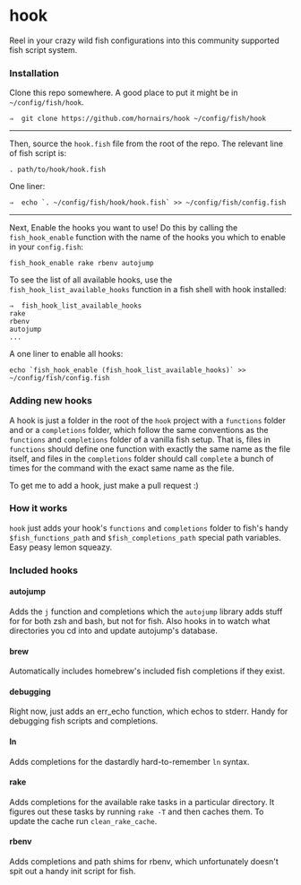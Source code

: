 # hook

Reel in your crazy wild fish configurations into this community supported fish script system.

### Installation

Clone this repo somewhere. A good place to put it might be in `~/config/fish/hook`.

```
⇒  git clone https://github.com/hornairs/hook ~/config/fish/hook
```

-----

Then, source the `hook.fish` file from the root of the repo. The relevant line of fish script is:

```fish
. path/to/hook/hook.fish
```

One liner:

```
⇒  echo `. ~/config/fish/hook/hook.fish` >> ~/config/fish/config.fish
```

-----

Next, Enable the hooks you want to use! Do this by calling the `fish_hook_enable` function with the name of the hooks you which to enable in your `config.fish`:

```fish
fish_hook_enable rake rbenv autojump
```

To see the list of all available hooks, use the `fish_hook_list_available_hooks` function in a fish shell with hook installed:

```
⇒  fish_hook_list_available_hooks
rake
rbenv
autojump
...
```

A one liner to enable all hooks:

```
echo `fish_hook_enable (fish_hook_list_available_hooks)` >> ~/config/fish/config.fish
```


### Adding new hooks

A hook is just a folder in the root of the `hook` project with a `functions` folder and or a `completions` folder, which follow the same conventions as the `functions` and `completions` folder of a vanilla fish setup. That is, files in `functions` should define one function with exactly the same name as the file itself, and files in the `completions` folder should call `complete` a bunch of times for the command with the exact same name as the file.

To get me to add a hook, just make a pull request :)


### How it works

`hook` just adds your hook's `functions` and `completions` folder to fish's handy `$fish_functions_path` and `$fish_completions_path` special path variables. Easy peasy lemon squeazy.

### Included hooks

#### autojump

Adds the `j` function and completions which the `autojump` library adds stuff for for both zsh and bash, but not for fish. Also hooks in to watch what directories you cd into and update autojump's database.

#### brew

Automatically includes homebrew's included fish completions if they exist.

#### debugging

Right now, just adds an err_echo function, which echos to stderr. Handy for debugging fish scripts and completions.

#### ln

Adds completions for the dastardly hard-to-remember `ln` syntax.

#### rake

Adds completions for the available rake tasks in a particular directory. It figures out these tasks by running `rake -T` and then caches them. To update the cache run `clean_rake_cache`.

#### rbenv

Adds completions and path shims for rbenv, which unfortunately doesn't spit out a handy init script for fish.
